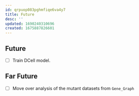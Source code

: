 ```yaml
---
id: qrpuop083pghmfiqe6va4y7
title: Future
desc: ''
updated: 1690240310696
created: 1675887826601
---
```

## Future

- [ ] Train DCell model.

## Far Future

- [ ] Move over analysis of the mutant datasets from `Gene_Graph`
